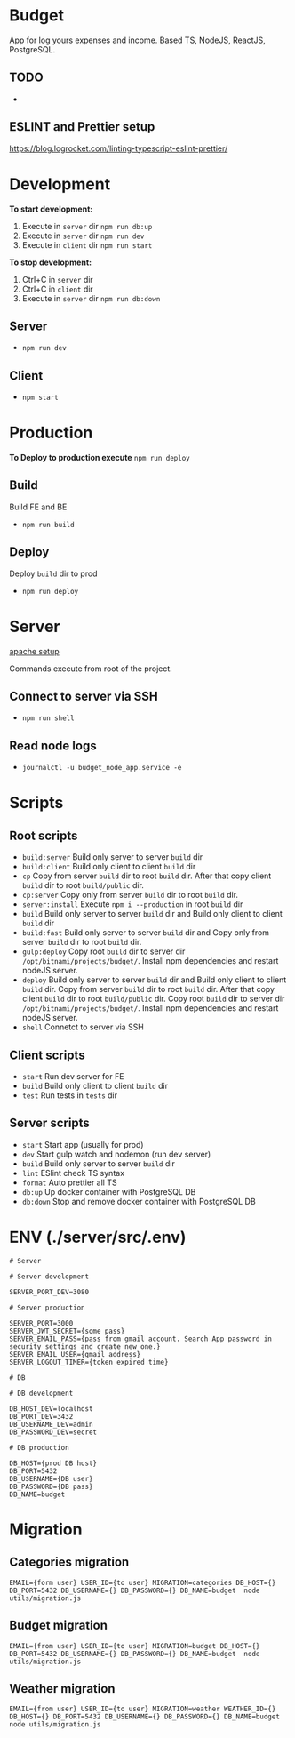 # Budget

App for log yours expenses and income. Based TS, NodeJS, ReactJS, PostgreSQL.

## TODO

-

## ESLINT and Prettier setup

https://blog.logrocket.com/linting-typescript-eslint-prettier/

# Development

**To start development:**

1. Execute in `server` dir `npm run db:up`
2. Execute in `server` dir `npm run dev`
3. Execute in `client` dir `npm run start`

**To stop development:**

1. Ctrl+C in `server` dir
2. Ctrl+C in `client` dir
3. Execute in `server` dir `npm run db:down`

## Server

- `npm run dev`

## Client

- `npm start`

# Production

**To Deploy to production execute** `npm run deploy`

## Build

Build FE and BE

- `npm run build`

## Deploy

Deploy `build` dir to prod

- `npm run deploy`

# Server

[apache setup](https://docs.bitnami.com/general/infrastructure/nodejs/get-started/get-started/#step-3-serve-your-application-through-the-apache-web-server)

Commands execute from root of the project.

## Connect to server via SSH

- `npm run shell`

## Read node logs

- `journalctl -u budget_node_app.service -e`

# Scripts

## Root scripts

- `build:server` Build only server to server `build` dir
- `build:client` Build only client to client `build` dir
- `cp` Copy from server `build` dir to root `build` dir. After that copy client `build` dir to root `build/public` dir.
- `cp:server` Copy only from server `build` dir to root `build` dir.
- `server:install` Execute `npm i --production` in root `build` dir
- `build` Build only server to server `build` dir and Build only client to client `build` dir
- `build:fast` Build only server to server `build` dir and Copy only from server `build` dir to root `build` dir.
- `gulp:deploy` Copy root `build` dir to server dir `/opt/bitnami/projects/budget/`. Install npm dependencies and restart nodeJS server.
- `deploy` Build only server to server `build` dir and Build only client to client `build` dir. Copy from server `build` dir to root `build` dir. After that copy client `build` dir to root `build/public` dir. Copy root `build` dir to server dir `/opt/bitnami/projects/budget/`. Install npm dependencies and restart nodeJS server.
- `shell` Connetct to server via SSH

## Client scripts

- `start` Run dev server for FE
- `build` Build only client to client `build` dir
- `test` Run tests in `tests` dir

## Server scripts

- `start` Start app (usually for prod)
- `dev` Start gulp watch and nodemon (run dev server)
- `build` Build only server to server `build` dir
- `lint` ESlint check TS syntax
- `format` Auto prettier all TS
- `db:up` Up docker container with PostgreSQL DB
- `db:down` Stop and remove docker container with PostgreSQL DB

# ENV (./server/src/.env)

```
# Server

# Server development

SERVER_PORT_DEV=3080

# Server production

SERVER_PORT=3000
SERVER_JWT_SECRET={some pass}
SERVER_EMAIL_PASS={pass from gmail account. Search App password in security settings and create new one.}
SERVER_EMAIL_USER={gmail address}
SERVER_LOGOUT_TIMER={token expired time}

# DB

# DB development

DB_HOST_DEV=localhost
DB_PORT_DEV=3432
DB_USERNAME_DEV=admin
DB_PASSWORD_DEV=secret

# DB production

DB_HOST={prod DB host}
DB_PORT=5432
DB_USERNAME={DB user}
DB_PASSWORD={DB pass}
DB_NAME=budget
```

# Migration

## Categories migration

`EMAIL={form user} USER_ID={to user} MIGRATION=categories DB_HOST={} DB_PORT=5432 DB_USERNAME={} DB_PASSWORD={} DB_NAME=budget  node utils/migration.js`

## Budget migration

`EMAIL={from user} USER_ID={to user} MIGRATION=budget DB_HOST={} DB_PORT=5432 DB_USERNAME={} DB_PASSWORD={} DB_NAME=budget  node utils/migration.js`

## Weather migration

`EMAIL={from user} USER_ID={to user} MIGRATION=weather WEATHER_ID={} DB_HOST={} DB_PORT=5432 DB_USERNAME={} DB_PASSWORD={} DB_NAME=budget  node utils/migration.js`
